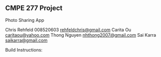 CMPE 277 Project
---------------------------------------

Photo Sharing App

Chris Rehfeld	008520603	rehfeldchris@gmail.com
Carita Ou					caritaou@yahoo.com
Thong Nguyen				nhthong2007@gmail.com 
Sai Karra					saikarra@gmail.com


Build Instructions:
